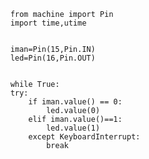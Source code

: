         from machine import Pin
        import time,utime
        
        
        iman=Pin(15,Pin.IN)
        led=Pin(16,Pin.OUT)
        
        
        while True:
        try:
            if iman.value() == 0:
                led.value(0)
            elif iman.value()==1:
                led.value(1)
            except KeyboardInterrupt:
                break
